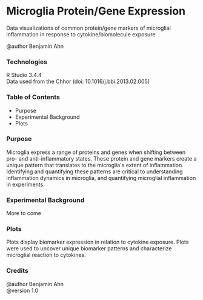# Microglia Protein/Gene Expression
Data visualizations of common protein/gene markers of microglial inflammation in response to cytokine/biomolecule exposure  

@author Benjamin Ahn

### Technologies
R Studio 3.4.4  
Data used from the Chhor (doi: 10.1016/j.bbi.2013.02.005)  

### Table of Contents
* Purpose
* Experimental Background
* Plots

### Purpose
Microglia express a range of proteins and genes when shifting between pro- and anti-inflammatory states. These protein and gene markers create a unique pattern that translates to the microglia's extent of inflammation. Identifying and quantifying these patterns are critical to understanding inflammation dynamics in microglia, and quantifying microglial inflammation in experiments.

### Experimental Background
More to come

### Plots
Plots display biomarker expression in relation to cytokine exposure. Plots were used to uncover unique biomarker patterns and characterize microglial reaction to cytokines. 

### Credits
@author Benjamin Ahn  
@version 1.0  
